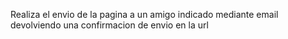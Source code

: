 Realiza el envio de la pagina a un amigo indicado mediante email devolviendo una confirmacion de envio en la url